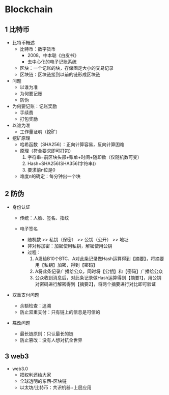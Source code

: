 # Blockchain



## 1 比特币

- 比特币概述
  - 比特币：数字货币
    - 2008，中本聪《白皮书》
    - 去中心化的电子记账系统
  - 区块：一个记账的块，存储固定大小的交易记录
  - 区块链：区块链接到以前的链形成区块链
- 问题
  - 以谁为准
  - 为何要记账
  - 防伪
- 为何要记账：记账奖励
  - 手续费
  - 打包奖励
- 以谁为准
  - 工作量证明（挖矿）
- 挖矿原理
  - 哈希函数（SHA256）：正向计算容易，反向计算困难
  - 原理（符合要求即可打包）
    1. 字符串=前区块头部+账单+时间+随即数（仅随机数可变）
    2. Hash=SHA256(SHA356(字符串))
    3. 要求前n位是0
  - 难度n的确定：每分钟出一个块



## 2 防伪

- 身份认证

  - 传统：人脸、签名、指纹

  - 电子签名
    - 随机数 >> 私钥（保密） >> 公钥（公开） >> 地址
    - 非对称加密：加密使用私钥，解密使用公钥
    - 过程：
      1. A发给B10个BTC，A对此条记录做Hash运算得到【摘要】，将摘要用【私钥】加密，得到【密码】
      2. A将此条记录广播给公众，同时将【公钥】和【密码】广播给公众
      3. 公众收到消息后，对此条记录做Hash运算得到【摘要1】，用公钥对密码进行解密得到【摘要2】，将两个摘要进行对比即可验证

- 双重支付问题

  - 余额检查：追溯
  - 防止双重支付：只有链上的信息是可信的

- 篡改问题

  - 最长链原则：只认最长的链
  - 防止篡改：没有人想对抗全世界



## 3 web3

- web3.0
  - 把权利还给大家
  - 全球透明的东西-区块链
  - 以太坊/比特币：共识机器+上层应用